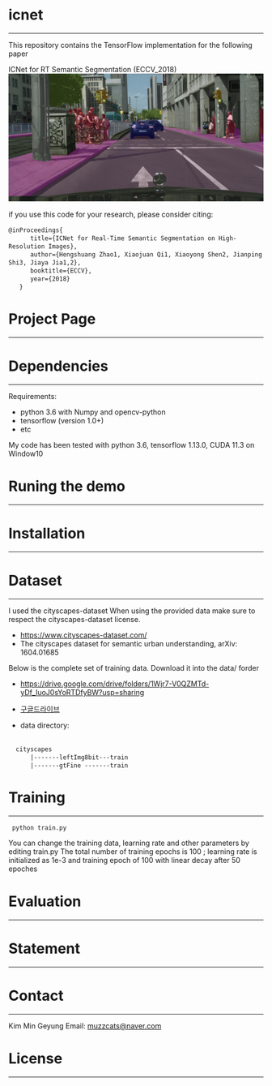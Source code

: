 # icnet
-------------------------------------------------------------------------------------------------------
This repository contains the TensorFlow implementation for the following paper

ICNet for RT Semantic Segmentation (ECCV_2018)
<img src="image/Work10.jpg">


if you use this code for your research, please consider citing:

  <pre><code>@inProceedings{
      title={ICNet for Real-Time Semantic Segmentation on High-Resolution Images},
      author={Hengshuang Zhao1, Xiaojuan Qi1, Xiaoyong Shen2, Jianping Shi3, Jiaya Jia1,2},
      booktitle={ECCV},
      year={2018}
   }</code></pre>
  

# Project Page
-------------------------------------------------------------------------------------------------------
# Dependencies
-------------------------------------------------------------------------------------------------------
Requirements:
<ul>
  <li>python 3.6 with Numpy and opencv-python </li>
  <li>tensorflow (version 1.0+) </li>
  <li>etc</li>
</ul>

My code has been tested with python 3.6, tensorflow 1.13.0, CUDA 11.3 on Window10 


# Runing the demo
-------------------------------------------------------------------------------------------------------
# Installation
-------------------------------------------------------------------------------------------------------
# Dataset
-------------------------------------------------------------------------------------------------------
I used the cityscapes-dataset
When using the provided data make sure to respect the cityscapes-dataset license. 

+  https://www.cityscapes-dataset.com/
+  The cityscapes dataset for semantic urban understanding, arXiv: 1604.01685

Below is the complete set of training data. Download it into the data/ forder 

+ <https://drive.google.com/drive/folders/1Wjr7-V0QZMTd-yDf_IuoJ0sYoRTDfyBW?usp=sharing>
+ [구글드라이브](https://drive.google.com/file/d/1gPceKdCB3imfhwGxCJmZrRHvtOwH2l4_/view?usp=drive_link)

+ data directory:
<pre><code>
  cityscapes
      |-------leftImg8bit---train
      |-------gtFine -------train
</code></pre>

# Training
-------------------------------------------------------------------------------------------------------
  <pre><code> python train.py </code></pre>

You can change the training data, learning rate and other parameters by editing train.py
The total number of training epochs is 100 ; learning rate is initialized as 1e-3
and training epoch of 100 with linear decay after 50 epoches

# Evaluation
-------------------------------------------------------------------------------------------------------




# Statement
-------------------------------------------------------------------------------------------------------
# Contact 
-------------------------------------------------------------------------------------------------------
Kim Min Geyung 
Email: muzzcats@naver.com


# License 
-------------------------------------------------------------------------------------------------------




